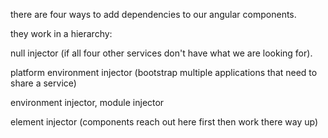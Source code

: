 there are four ways to add dependencies to our angular components.

they work in a hierarchy:

null injector (if all four other services don't have what we are looking for).

platform environment injector (bootstrap multiple applications that need to share a service)

environment injector, module injector

element injector (components reach out here first then work there way up)
